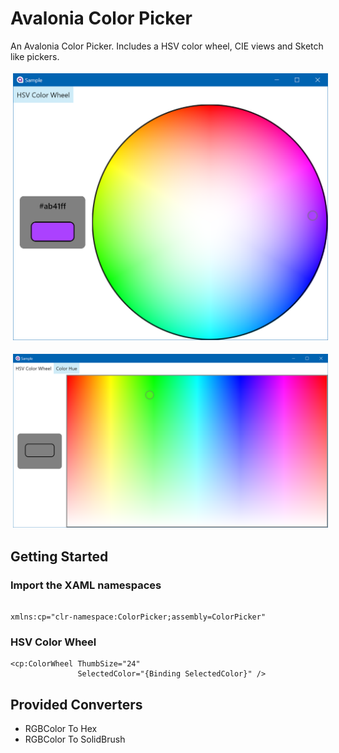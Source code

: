 # Avalonia Color Picker
An Avalonia Color Picker. Includes a HSV color wheel, CIE views and Sketch like pickers. 



<p align="center">
  <a href="https://mikecodes.net">
    <img src="assets/hsv_wheel.png" alt="HSV Color Wheel" style="vertical-align:top; margin:4px">
  </a>  
</p>

<p align="center">
  <a href="https://mikecodes.net">
    <img src="assets/hue_picker.png" alt="HSV Color Wheel" style="vertical-align:top; margin:4px">
  </a>  
</p>


## Getting Started 

### Import the XAML namespaces 
```

xmlns:cp="clr-namespace:ColorPicker;assembly=ColorPicker"	

```

### HSV Color Wheel 
```
<cp:ColorWheel ThumbSize="24" 
               SelectedColor="{Binding SelectedColor}" />
```

## Provided Converters
* RGBColor To Hex
* RGBColor To SolidBrush 